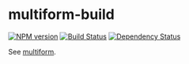 # multiform-build

[![NPM version][npm-image]][npm-url] [![Build Status][travis-image]][travis-url] [![Dependency Status][depstat-image]][depstat-url]

See [multiform](https://github.com/callumlocke/multiform).


<!-- badge URLs -->
[npm-url]: https://npmjs.org/package/multiform-build
[npm-image]: https://img.shields.io/npm/v/multiform-build.svg?style=flat-square

[travis-url]: http://travis-ci.org/callumlocke/multiform-build
[travis-image]: https://img.shields.io/travis/callumlocke/multiform-build.svg?style=flat-square

[depstat-url]: https://david-dm.org/callumlocke/multiform-build
[depstat-image]: https://img.shields.io/david/callumlocke/virtual-folder.svg?style=flat-square
